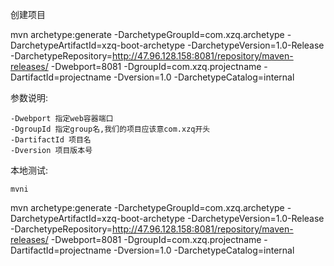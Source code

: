 创建项目

 mvn archetype:generate  -DarchetypeGroupId=com.xzq.archetype  -DarchetypeArtifactId=xzq-boot-archetype -DarchetypeVersion=1.0-Release -DarchetypeRepository=http://47.96.128.158:8081/repository/maven-releases/ -Dwebport=8081  -DgroupId=com.xzq.projectname -DartifactId=projectname -Dversion=1.0 -DarchetypeCatalog=internal
 
参数说明:

    -Dwebport 指定web容器端口
    -DgroupId 指定group名,我们的项目应该意com.xzq开头
    -DartifactId 项目名
    -Dversion 项目版本号

本地测试:

    mvni
 mvn archetype:generate  -DarchetypeGroupId=com.xzq.archetype  -DarchetypeArtifactId=xzq-boot-archetype -DarchetypeVersion=1.0-Release -DarchetypeRepository=http://47.96.128.158:8081/repository/maven-releases/ -Dwebport=8081  -DgroupId=com.xzq.projectname -DartifactId=projectname -Dversion=1.0 -DarchetypeCatalog=internal
